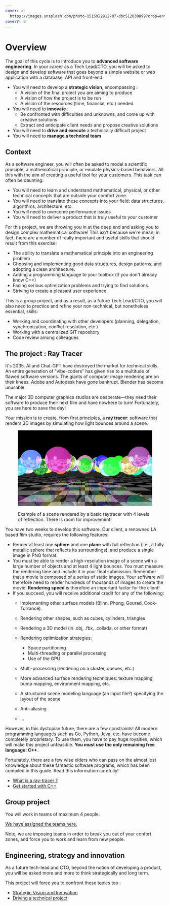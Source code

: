 ```yaml
---
cover: >-
  https://images.unsplash.com/photo-1515922912707-dbc512030899?crop=entropy&cs=srgb&fm=jpg&ixid=M3wxOTcwMjR8MHwxfHNlYXJjaHw4fHxzcGhlcmV8ZW58MHx8fHwxNzI5MzA4NTk3fDA&ixlib=rb-4.0.3&q=85
coverY: 0
---
```


# Overview

The goal of this cycle is to introduce you to **advanced software engineering**. In your career as a Tech Lead/CTO, you will be asked to design and develop software that goes beyond a simple website or web application with a database, API and front-end.
- You will need to develop a **strategic vision**, encompassing :
  - A vision of the final project you are aiming to produce
  - A vision of how the project is to be run
  - A vision of the resources (time, financial, etc.) needed 
- You will need to **innovate** :
  - Be confronted with difficulties and unknowns, and come up with creative solutions
  - Extract and anticipate client needs and propose creative solutions
- You will need to **drive and execute** a technically difficult project
- You will need to **manage a technical team**

## Context

As a software engineer, you will often be asked to model a scientific principle, a mathematical principle, or emulate physics-based behaviors. All this with the aim of creating a useful tool for your customers. This task can often be daunting:

* You will need to learn and understand mathematical, physical, or other technical concepts that are outside your comfort zone.
* You will need to translate these concepts into your field: data structures, algorithms, architecture, etc.
* You will need to overcome performance issues
* You will need to deliver a product that is truly useful to your customer

For this project, we are throwing you in at the deep end and asking you to design complex mathematical software! This isn't because we're mean; in fact, there are a number of really important and useful skills that should result from this exercise:

* The ability to translate a mathematical principle into an engineering problem
* Choosing and implementing good data structures, design patterns, and adopting a clean architecture.
* Adding a programming language to your toolbox (if you don't already know C++)
* Facing serious optimization problems and trying to find solutions.
* Striving to create a pleasant user experience.

This is a group project, and as a result, as a future Tech Lead/CTO, you will also need to practice and refine your non-technical, but nonetheless essential, skills:
* Working and coordinating with other developers (planning, delegation, synchronization, conflict resolution, etc.)
* Working with a centralized GIT repository
* Code review among colleagues


## The project : Ray Tracer

It's 2035. AI and Chat-GPT have destroyed the market for technical skills. An entire generation of "vibe-coders" has given rise to a multitude of flawed software versions. The giants of computer image rendering are on their knees. Adobe and Autodesk have gone bankrupt. Blender has become unusable.

The major 3D computer graphics studios are desperate—they need their software to produce their next film and have nowhere to turn! Fortunately, you are here to save the day!

Your mission is to create, from first principles, a **ray tracer**: software that renders 3D images by simulating how light bounces around a scene.

<figure><img src=".gitbook/assets/sphere-galaxy-on-plane.png" alt=""><figcaption><p>Example of a scene rendered by a basic raytracer with 4 levels of reflection. There is room for improvement!</p></figcaption></figure>

You have two weeks to develop this software. Our client, a renowned LA based film studio, requires the following features:

* Render at least one **sphere** and one **plane** with full reflection (i.e., a fully metallic sphere that reflects its surroundings), and produce a single image in PNG format.
* You must be able to render a high-resolution image of a scene with a large number of objects and at least 4 light bounces. You must measure the rendering time and include it in your final submission. Remember that a movie is composed of a series of static images. Your software will therefore need to render hundreds of thousands of images to create the movie. **Rendering speed** is therefore an important factor for the client!
* If you succeed, you will receive additional credit for any of the following:
  * Implementing other surface models (Blinn, Phong, Gourad, Cook-Torrance).  
  * Rendering other shapes, such as cubes, cylinders, triangles
  * Rendering a 3D model (in .obj, .fbx, .collada, or other format)
  * Rendering optimization strategies:
    * Space partitioning
    * Multi-threading or parallel processing
    * Use of the GPU
    
   * Multi-processing (rendering on a cluster, queues, etc.)
  * More advanced surface rendering techniques: texture mapping, bump mapping, environment mapping, etc.
  * A structured scene modeling language (an input file?) specifying the layout of the scene
  * Anti-aliasing
  * ...

However, in this dystopian future, there are a few constraints! All modern programming languages such as Go, Python, Java, etc. have become completely proprietary. To use them, you have to pay huge royalties, which will make this project unfeasible. **You must use the only remaining free language: C++**.

Fortunately, there are a few wise elders who can pass on the almost lost knowledge about these fantastic software programs, which has been compiled in this guide. Read this information carefully!

* [What is a ray-tracer ?](raytracer/intro.md)
* [Get started with C++](cpp/intro.md)

## Group project

You will work in teams of maximum 4 people. 

[We have assigned the teams here.](https://docs.google.com/spreadsheets/d/1xKzcXyzHpQOzm9TFE7-oaPGzJ5vjUdCz448B9t-tCd0/edit?usp=sharing)

Note, we are imposing teams in order to break you out of your confort zones, and force you to work and learn from new people.

## Engineering, strategy and innovation

As a future tech-lead and CTO, beyond the notion of developing a product, you will be asked more and more to think strategically and long term. 

This project will force you to confront these topics too :

  * [Strategic Vision and Innovation](./concepts/vision.md)
  * [Driving a technical project](./concepts/driving.md)


